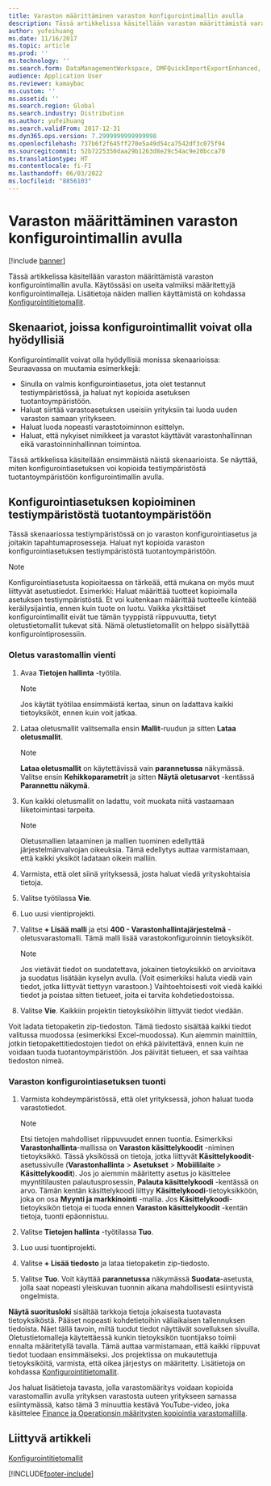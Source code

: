 ```yaml
---
title: Varaston määrittäminen varaston konfigurointimallin avulla
description: Tässä artikkelissa käsitellään varaston määrittämistä varaston konfigurointimallin avulla.
author: yufeihuang
ms.date: 11/16/2017
ms.topic: article
ms.prod: ''
ms.technology: ''
ms.search.form: DataManagementWorkspace, DMFQuickImportExportEnhanced, DMFDefinitionGroupTemplate, DMFEntityTemplateDefinitionLoadDialog
audience: Application User
ms.reviewer: kamaybac
ms.custom: ''
ms.assetid: ''
ms.search.region: Global
ms.search.industry: Distribution
ms.author: yufeihuang
ms.search.validFrom: 2017-12-31
ms.dyn365.ops.version: 7.2999999999999998
ms.openlocfilehash: 737b6f2f645ff270e5a49d54ca7542df3c075f94
ms.sourcegitcommit: 52b7225350daa29b1263d8e29c54ac9e20bcca70
ms.translationtype: HT
ms.contentlocale: fi-FI
ms.lasthandoff: 06/03/2022
ms.locfileid: "8856103"
---
```

# <a name="set-up-a-warehouse-by-using-a-warehouse-configuration-template"></a>Varaston määrittäminen varaston konfigurointimallin avulla

[!include [banner](../includes/banner.md)]

Tässä artikkelissa käsitellään varaston määrittämistä varaston konfigurointimallin avulla. Käytössäsi on useita valmiiksi määritettyjä konfigurointimalleja. Lisätietoja näiden mallien käyttämistä on kohdassa [Konfigurointitietomallit](../../fin-ops-core/dev-itpro/data-entities/configuration-data-templates.md).

## <a name="scenarios-where-configuration-templates-can-be-helpful"></a>Skenaariot, joissa konfigurointimallit voivat olla hyödyllisiä

Konfigurointimallit voivat olla hyödyllisiä monissa skenaarioissa: Seuraavassa on muutamia esimerkkejä:

- Sinulla on valmis konfigurointiasetus, jota olet testannut testiympäristössä, ja haluat nyt kopioida asetuksen tuotantoympäristöön.
- Haluat siirtää varastoasetuksen useisiin yrityksiin tai luoda uuden varaston samaan yritykseen.
- Haluat luoda nopeasti varastotoiminnon esittelyn.
- Haluat, että nykyiset nimikkeet ja varastot käyttävät varastonhallinnan eikä varastoinninhallinnan toimintoa.

Tässä artikkelissa käsitellään ensimmäistä näistä skenaarioista. Se näyttää, miten konfigurointiasetuksen voi kopioida testiympäristöstä tuotantoympäristöön konfigurointimallin avulla.

## <a name="copy-a-configuration-setup-from-a-test-environment-to-a-production-environment"></a>Konfigurointiasetuksen kopioiminen testiympäristöstä tuotantoympäristöön

Tässä skenaariossa testiympäristössä on jo varaston konfigurointiasetus ja joitakin tapahtumaprosesseja. Haluat nyt kopioida varaston konfigurointiasetuksen testiympäristöstä tuotantoympäristöön.

> [!NOTE]
> Konfigurointiasetusta kopioitaessa on tärkeää, että mukana on myös muut liittyvät asetustiedot. Esimerkki: Haluat määrittää tuotteet kopioimalla asetuksen testiympäristöstä. Et voi kuitenkaan määrittää tuotteelle kiinteää keräilysijaintia, ennen kuin tuote on luotu. Vaikka yksittäiset konfigurointimallit eivät tue tämän tyyppistä riippuvuutta, tietyt oletustietomallit tukevat sitä. Nämä oletustietomallit on helppo sisällyttää konfigurointiprosessiin.

### <a name="export-a-default-warehouse-template"></a>Oletus varastomallin vienti 

1. Avaa **Tietojen hallinta** -työtila.

    > [!NOTE]
    > Jos käytät työtilaa ensimmäistä kertaa, sinun on ladattava kaikki tietoyksiköt, ennen kuin voit jatkaa.

2. Lataa oletusmallit valitsemalla ensin **Mallit**-ruudun ja sitten **Lataa oletusmallit**.

    > [!NOTE]
    > **Lataa oletusmallit** on käytettävissä vain **parannetussa** näkymässä. Valitse ensin **Kehikkoparametrit** ja sitten **Näytä oletusarvot** -kentässä **Parannettu näkymä**.

3. Kun kaikki oletusmallit on ladattu, voit muokata niitä vastaamaan liiketoimintasi tarpeita.

    > [!NOTE]
    > Oletusmallien lataaminen ja mallien tuominen edellyttää järjestelmänvalvojan oikeuksia. Tämä edellytys auttaa varmistamaan, että kaikki yksiköt ladataan oikein malliin.

4. Varmista, että olet siinä yrityksessä, josta haluat viedä yrityskohtaisia tietoja.
5. Valitse työtilassa **Vie**.
6. Luo uusi vientiprojekti.
7. Valitse **+ Lisää malli** ja etsi **400 - Varastonhallintajärjestelmä** -oletusvarastomalli. Tämä malli lisää varastokonfiguroinnin tietoyksiköt.

    > [!NOTE]
    > Jos vietävät tiedot on suodatettava, jokainen tietoyksikkö on arvioitava ja suodatus lisätään kyselyn avulla. (Voit esimerkiksi haluta viedä vain tiedot, jotka liittyvät tiettyyn varastoon.) Vaihtoehtoisesti voit viedä kaikki tiedot ja poistaa sitten tietueet, joita ei tarvita kohdetiedostoissa.

8. Valitse **Vie**. Kaikkiin projektin tietoyksiköihin liittyvät tiedot viedään.

Voit ladata tietopaketin zip-tiedoston. Tämä tiedosto sisältää kaikki tiedot valitussa muodossa (esimerkiksi Excel-muodossa). Kun aiemmin mainittiin, jotkin tietopakettitiedostojen tiedot on ehkä päivitettävä, ennen kuin ne voidaan tuoda tuotantoympäristöön. Jos päivität tietueen, et saa vaihtaa tiedoston nimeä.

### <a name="import-a-warehouse-configuration-setup"></a>Varaston konfigurointiasetuksen tuonti

1. Varmista kohdeympäristössä, että olet yrityksessä, johon haluat tuoda varastotiedot.

    > [!NOTE]
    > Etsi tietojen mahdolliset riippuvuudet ennen tuontia. Esimerkiksi **Varastonhallinta**-mallissa on **Varaston käsittelykoodit** -niminen tietoyksikkö. Tässä yksikössä on tietoja, jotka liittyvät **Käsittelykoodit**-asetussivulle (**Varastonhallinta** > **Asetukset** > **Mobiililaite** > **Käsittelykoodit**). Jos jo aiemmin määritetty asetus jo käsittelee myyntitilausten palautusprosessin, **Palauta käsittelykoodi** -kentässä on arvo. Tämän kentän käsittelykoodi liittyy **Käsittelykoodi**-tietoyksikköön, joka on osa **Myynti ja markkinointi** -mallia. Jos **Käsittelykoodi**-tietoyksikön tietoja ei tuoda ennen **Varaston käsittelykoodit** -kentän tietoja, tuonti epäonnistuu.

2. Valitse **Tietojen hallinta** -työtilassa **Tuo**.
3. Luo uusi tuontiprojekti.
4. Valitse **+ Lisää tiedosto** ja lataa tietopaketin zip-tiedosto.
5. Valitse **Tuo**. Voit käyttää **parannetussa** näkymässä **Suodata**-asetusta, jolla saat nopeasti yleiskuvan tuonnin aikana mahdollisesti esiintyvistä ongelmista.

**Näytä suoritusloki** sisältää tarkkoja tietoja jokaisesta tuotavasta tietoyksiköstä. Pääset nopeasti kohdetietoihin väliaikaisen tallennuksen tiedoista. Näet tällä tavoin, miltä tuodut tiedot näyttävät sovelluksen sivuilla. Oletustietomalleja käytettäessä kunkin tietoyksikön tuontijakso toimii ennalta määritetyllä tavalla. Tämä auttaa varmistamaan, että kaikki riippuvat tiedot tuodaan ensimmäiseksi. Jos projektissa on mukautettuja tietoyksiköitä, varmista, että oikea järjestys on määritetty. Lisätietoja on kohdassa [Konfigurointitietomallit](../../fin-ops-core/dev-itpro/data-entities/configuration-data-templates.md).

Jos haluat lisätietoja tavasta, jolla varastomääritys voidaan kopioida varastomallin avulla yrityksen varastosta uuteen yritykseen samassa esiintymässä, katso tämä 3 minuuttia kestävä YouTube-video, joka käsittelee [Finance ja Operationsin määritysten kopiointia varastomallilla](https://www.youtube.com/watch?v=K2WIfFlqJYs).

## <a name="related-article"></a>Liittyvä artikkeli

[Konfigurointitietomallit](../../fin-ops-core/dev-itpro/data-entities/configuration-data-templates.md)


[!INCLUDE[footer-include](../../includes/footer-banner.md)]